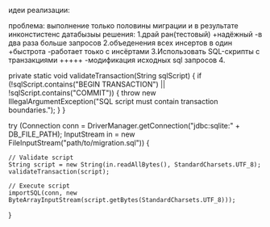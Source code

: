 идеи реализации:

проблема: выполнение только половины миграции и в результате инконстистенс датабызыы
решения: 
1.драй ран(тестовый) +надёжный -в два раза больше запросов 
2.объеденения всех инсертов в один +быстрота -работает тоько с инсёртами
3.Использовать SQL-скрипты с транзакциями +++++ -модификация исходных sql запросов 
4.

private static void validateTransaction(String sqlScript) {
    if (!sqlScript.contains("BEGIN TRANSACTION") || !sqlScript.contains("COMMIT")) {
        throw new IllegalArgumentException("SQL script must contain transaction boundaries.");
    }
}

try (Connection conn = DriverManager.getConnection("jdbc:sqlite:" + DB_FILE_PATH);
     InputStream in = new FileInputStream("path/to/migration.sql")) {

    // Validate script
    String script = new String(in.readAllBytes(), StandardCharsets.UTF_8);
    validateTransaction(script);

    // Execute script
    importSQL(conn, new ByteArrayInputStream(script.getBytes(StandardCharsets.UTF_8)));
}

